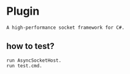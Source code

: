 ﻿# Plugin

    A high-performance socket framework for C#.
    
## how to test?

	run AsyncSocketHost.
	run test.cmd.